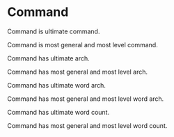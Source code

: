 # Command

Command is ultimate command.

Command is most general and most level command.

Command has ultimate arch.

Command has most general and most level arch.

Command has ultimate word arch.

Command has most general and most level word arch.

Command has ultimate word count.

Command has most general and most level word count.